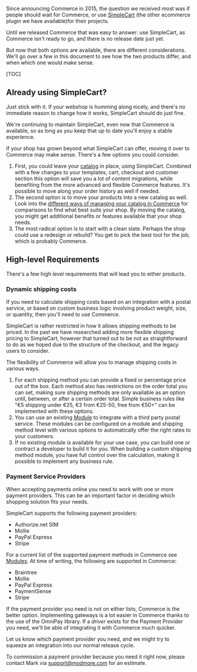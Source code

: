 Since announcing Commerce in 2015, the question we received most was if people should wait for Commerce, or use [SimpleCart](../../../SimpleCart) (the other ecommerce plugin we have available)for their projects. 

Until we released Commerce that was easy to answer: use SimpleCart, as Commerce isn't ready to go, and there is no release date just yet.

But now that both options are available, there are different considerations. We'll go over a few in this document to see how the two products differ, and when which one would make sense.

[TOC]

## Already using SimpleCart?

Just stick with it. If your webshop is humming along nicely, and there's no immediate reason to change how it works, SimpleCart should do just fine. 

We're continuing to maintain SimpleCart, even now that Commerce is available, so as long as you keep that up to date you'll enjoy a stable experience. 

If your shop has grown beyond what SimpleCart can offer, moving it over to Commerce may make sense. There's a few options you could consider. 

1. First, you could leave your [catalog](../Product_Catalog) in place, using SimpleCart. Combined with a few changes to your templates, cart, checkout and customer section this option will save you a lot of content migrations, while benefiting from the more advanced and flexible Commerce features. It's possible to move along your order history as well if needed. 
2. The second option is to move your products into a new catalog as well. Look into the [different ways of managing your catalog in Commerce](../Product_Catalog) for comparisons to find what best suits your shop. By moving the catalog, you might get additional benefits or features available that your shop needs. 
3. The most radical option is to start with a clean slate. Perhaps the shop could use a redesign or rebuild? You get to pick the best tool for the job, which is probably Commerce. 

## High-level Requirements

There's a few high level requirements that will lead you to either products. 

### Dynamic shipping costs

If you need to calculate shipping costs based on an integration with a postal service, or based on custom business logic involving product weight, size, or quantity, then you'll need to use Commerce.

SimpleCart is rather restricted in how it allows shipping methods to be priced. In the past we have researched adding more flexible shipping pricing to SimpleCart, however that turned out to be not as straightforward to do as we hoped due to the structure of the checkout, and the legacy users to consider. 

The flexibility of Commerce will allow you to manage shipping costs in various ways.

1. For each shipping method you can provide a fixed or percentage price out of the box. Each method also has restrictions on the order total you can set, making sure shipping methods are only available as an option until, between, or after a certain order total. Simple business rules like "€5 shipping under €25, €3 from €25-50, free from €50+" can be implemented with these options. 
2. You can use an existing [Module](Modules) to integrate with a third party postal service. These modules can be configured on a module and shipping method level with various options to automatically offer the right rates to your customers. 
3. If no existing module is available for your use case, you can build one or contract a developer to build it for you. When building a custom shipping method module, you have full control over the calculation, making it possible to implement any business rule. 

### Payment Service Providers

When accepting payments online you need to work with one or more payment providers. This can be an important factor in deciding which shopping solution fits your needs. 

SimpleCart supports the following payment providers:

- Authorize.net SIM
- Mollie
- PayPal Express
- Stripe

For a current list of the supported payment methods in Commerce see [Modules](../Modules). At time of writing, the following are supported in Commerce:

- Braintree
- Mollie
- PayPal Express
- PaymentSense
- Stripe

If the payment provider you need is not on either lists, Commerce is the better option. Implementing gateways is a lot easier in Commerce thanks to the use of the OmniPay library. If a _driver_ exists for the Payment Provider you need, we'll be able of integrating it with Commerce much quicker. 

Let us know which payment provider you need, and we might try to squeeze an integration into our normal release cycle. 

To commission a payment provider because you need it right now, please contact Mark via support@modmore.com for an estimate. 


